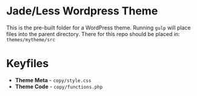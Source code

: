 # Jade/Less Wordpress Theme

This is the pre-built folder for a WordPress theme. Running `gulp` will place files into the parent directory. There for this repo should be placed in: `themes/mytheme/src`

# Keyfiles

- __Theme Meta__ - `copy/style.css`
- __Theme Code__ - `copy/functions.php`

